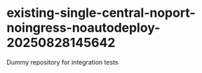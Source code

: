 # existing-single-central-noport-noingress-noautodeploy-20250828145642
Dummy repository for integration tests
